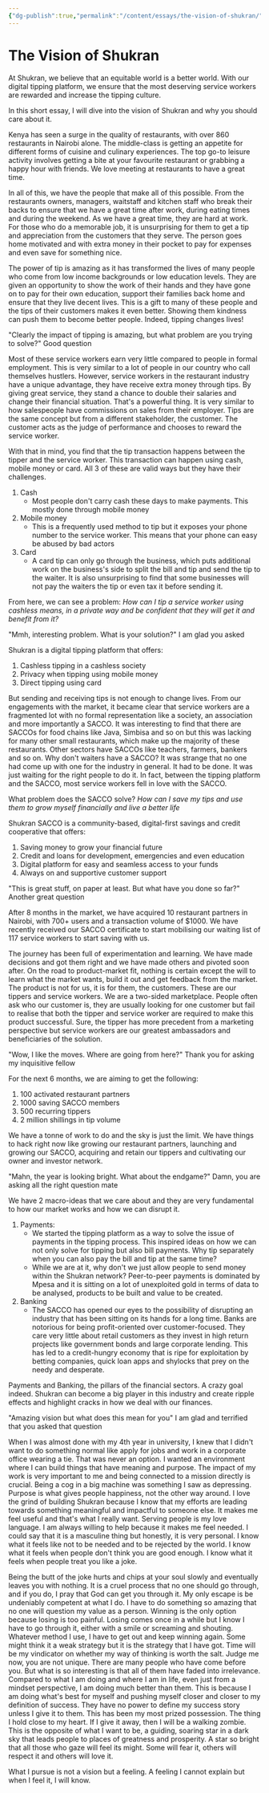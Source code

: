 ```yaml
---
{"dg-publish":true,"permalink":"/content/essays/the-vision-of-shukran/","noteIcon":"2"}
---
```


# The Vision of Shukran

At Shukran, we believe that an equitable world is a better world. With our digital tipping platform, we ensure that the most deserving service workers are rewarded and increase the tipping culture.

In this short essay, I will dive into the vision of Shukran and why you should care about it.

Kenya has seen a surge in the quality of restaurants, with over 860 restaurants in Nairobi alone. The middle-class is getting an appetite for different forms of cuisine and culinary experiences. The top go-to leisure activity involves getting a bite at your favourite restaurant or grabbing a happy hour with friends. We love meeting at restaurants to have a great time.

In all of this, we have the people that make all of this possible. From the restaurants owners, managers, waitstaff and kitchen staff who break their backs to ensure that we have a great time after work, during eating times and during the weekend. As we have a great time, they are hard at work. For those who do a memorable job, it is unsurprising for them to get a tip and appreciation from the customers that they serve. The person goes home motivated and with extra money in their pocket to pay for expenses and even save for something nice.

The power of tip is amazing as it has transformed the lives of many people who come from low income backgrounds or low education levels. They are given an opportunity to show the work of their hands and they have gone on to pay for their own education, support their families back home and ensure that they live decent lives. This is a gift to many of these people and the tips of their customers makes it even better. Showing them kindness can push them to become better people. Indeed, tipping changes lives!

"Clearly the impact of tipping is amazing, but what problem are you trying to solve?" Good question

Most of these service workers earn very little compared to people in formal employment. This is very similar to a lot of people in our country who call themselves hustlers. However, service workers in the restaurant industry have a unique advantage, they have receive extra money through tips. By giving great service, they stand a chance to double their salaries and change their financial situation. That's a powerful thing. It is very similar to how salespeople have commissions on sales from their employer. Tips are the same concept but from a different stakeholder, the customer. The customer acts as the judge of performance and chooses to reward the service worker. 

With that in mind, you find that the tip transaction happens between the tipper and the service worker. This transaction can happen using cash, mobile money or card. All 3 of these are valid ways but they have their challenges. 
1. Cash
	- Most people don't carry cash these days to make payments. This mostly done through mobile money
2. Mobile money
	- This is a frequently used method to tip but it exposes your phone number to the service worker. This means that your phone can easy be abused by bad actors
3. Card
	- A card tip can only go through the business, which puts additional work on the business's side to split the bill and tip and send the tip to the waiter. It is also unsurprising to find that some businesses will not pay the waiters the tip or even tax it before sending it.


From here, we can see a problem:
*How can I tip a service worker using cashless means, in a private way and be confident that they will get it and benefit from it?*

"Mmh, interesting problem. What is your solution?" I am glad you asked

Shukran is a digital tipping platform that offers:
1. Cashless tipping in a cashless society
2. Privacy when tipping using mobile money
3. Direct tipping using card

But sending and receiving tips is not enough to change lives. From our engagements with the market, it became clear that service workers are a fragmented lot with no formal representation like a society, an association and more importantly a SACCO. It was interesting to find that there are SACCOs for food chains like Java, Simbisa and so on but this was lacking for many other small restaurants, which make up the majority of these restaurants. Other sectors have SACCOs like teachers, farmers, bankers and so on. Why don't waiters have a SACCO? It was strange that no one had come up with one for the industry in general. It had to be done. It was just waiting for the right people to do it. In fact, between the tipping platform and the SACCO, most service workers fell in love with the SACCO.

What problem does the SACCO solve?
*How can I save my tips and use them to grow myself financially and live a better life*

Shukran SACCO is a community-based, digital-first savings and credit cooperative that offers:
1. Saving money to grow your financial future
2. Credit and loans for development, emergencies and even education
3. Digital platform for easy and seamless access to your funds
4. Always on and supportive customer support

"This is great stuff, on paper at least. But what have you done so far?" Another great question

After 8 months in the market, we have acquired 10 restaurant partners in Nairobi, with 700+ users and a transaction volume of $1000. We have recently received our SACCO certificate to start mobilising our waiting list of 117 service workers to start saving with us.

The journey has been full of experimentation and learning. We have made decisions and got them right and we have made others and pivoted soon after. On the road to product-market fit, nothing is certain except the will to learn what the market wants, build it out and get feedback from the market. The product is not for us, it is for them, the customers. These are our tippers and service workers. We are a two-sided marketplace. People often ask who our customer is, they are usually looking for one customer but fail to realise that both the tipper and service worker are required to make this product successful. Sure, the tipper has more precedent from a marketing perspective but service workers are our greatest ambassadors and beneficiaries of the solution.

"Wow, I like the moves. Where are going from here?" Thank you for asking my inquisitive fellow

For the next 6 months, we are aiming to get the following:
1. 100 activated restaurant partners
2. 1000 saving SACCO members
3. 500 recurring tippers
4. 2 million shillings in tip volume

We have a tonne of work to do and the sky is just the limit. We have things to hack right now like growing our restaurant partners, launching and growing our SACCO, acquiring and retain our tippers and cultivating our owner and investor network.

"Mahn, the year is looking bright. What about the endgame?" Damn, you are asking all the right question mate

We have 2 macro-ideas that we care about and they are very fundamental to how our market works and how we can disrupt it.

1. Payments: 
	- We started the tipping platform as a way to solve the issue of payments in the tipping process. This inspired ideas on how we can not only solve for tipping but also bill payments. Why tip separately when you can also pay the bill and tip at the same time? 
	- While we are at it, why don't we just allow people to send money within the Shukran network? Peer-to-peer payments is dominated by Mpesa and it is sitting on a lot of unexploited gold in terms of data to be analysed, products to be built and value to be created.
2. Banking
	- The SACCO has opened our eyes to the possibility of disrupting an industry that has been sitting on its hands for a long time. Banks are notorious for being profit-oriented over customer-focused. They care very little about retail customers as they invest in high return projects like government bonds and large corporate lending. This has led to a credit-hungry economy that is ripe for exploitation by betting companies, quick loan apps and shylocks that prey on the needy and desperate.

Payments and Banking, the pillars of the financial sectors. A crazy goal indeed. Shukran can become a big player in this industry and create ripple effects and highlight cracks in how we deal with our finances.

"Amazing vision but what does this mean for you" I am glad and terrified that you asked that question

When I was almost done with my 4th year in university, I knew that I didn't want to do something normal like apply for jobs and work in a corporate office wearing a tie. That was never an option. I wanted an environment where I can build things that have meaning and purpose. The impact of my work is very important to me and being connected to a mission directly is crucial. Being a cog in a big machine was something I saw as depressing. Purpose is what gives people happiness, not the other way around. I love the grind of building Shukran because I know that my efforts are leading towards something meaningful and impactful to someone else. It makes me feel useful and that's what I really want. Serving people is my love language. I am always willing to help because it makes me feel needed. I could say that it is a masculine thing but honestly, it is very personal. I know what it feels like not to be needed and to be rejected by the world. I know what it feels when people don't think you are good enough. I know what it feels when people treat you like a joke.

Being the butt of the joke hurts and chips at your soul slowly and eventually leaves you with nothing. It is a cruel process that no one should go through, and if you do, I pray that God can get you through it. My only escape is be undeniably competent at what I do. I have to do something so amazing that no one will question my value as a person. Winning is the only option because losing is too painful. Losing comes once in a while but I know I have to go through it, either with a smile or screaming and shouting. Whatever method I use, I have to get out and keep winning again. Some might think it a weak strategy but it is the strategy that I have got. Time will be my vindicator on whether my way of thinking is worth the salt. Judge me now, you are not unique. There are many people who have come before you. But what is so interesting is that all of them have faded into irrelevance. Compared to what I am doing and where I am in life, even just from a mindset perspective, I am doing much better than them. This is because I am doing what's best for myself and pushing myself closer and closer to my definition of success. They have no power to define my success story unless I give it to them. This has been my most prized possession. The thing I hold close to my heart. If I give it away, then I will be a walking zombie. This is the opposite of what I want to be, a guiding, soaring star in a dark sky that leads people to places of greatness and prosperity. A star so bright that all those who gaze will feel its might. Some will fear it, others will respect it and others will love it.

What I pursue is not a vision but a feeling. A feeling I cannot explain but when I feel it, I will know.